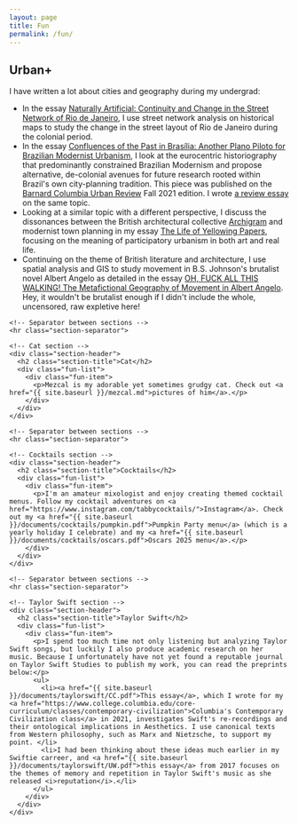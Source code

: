 ```yaml
---
layout: page
title: Fun
permalink: /fun/
---
```


<div class="container">
  <div class="fun-container">
    <!-- Urban+ section -->
    <div class="section-header">
      <h2 class="section-title">Urban+</h2>
      <div class="fun-list">
        <div class="fun-item">
          <p>I have written a lot about cities and geography during my undergrad:</p>
          <ul>
            <li>In the essay <a href="{{ site.baseurl }}/documents/urban/rio.pdf">Naturally Artificial: Continuity and Change in the Street Network of Rio de Janeiro</a>, I use street network analysis on historical maps to study the change in the street layout of Rio de Janeiro during the colonial period.</li> 
            <li>In the essay <a href="{{ site.baseurl }}/documents/urban/confluences.pdf">Confluences of the Past in Brasília: Another Plano Piloto for Brazilian Modernist Urbanism</a>, I look at the eurocentric historiography that predominantly constrained Brazilian Modernism and propose alternative, de-colonial avenues for future research rooted within Brazil's own city-planning tradition. This piece was published on the <a href="https://www.bcurbanreview.com">Barnard Columbia Urban Review</a> Fall 2021 edition. I wrote <a href="{{ site.baseurl }}/documents/urban/cannibalism.pdf">a review essay</a> on the same topic.</li> 
            <li>Looking at a similar topic with a different perspective, I discuss the dissonances between the British architectural collective <a href="https://www.archigram.net/about-archigram">Archigram</a> and modernist town planning in my essay <a href="{{ site.baseurl }}/documents/urban/archigram.pdf">The Life of Yellowing Papers</a>, focusing on the meaning of participatory urbanism in both art and real life.</li>
            <li>Continuing on the theme of British literature and architecture, I use spatial analysis and GIS to study movement in B.S. Johnson's brutalist novel Albert Angelo as detailed in the essay <a href="{{ site.baseurl }}/documents/urban/f-walking.pdf">OH, FUCK ALL THIS WALKING! The Metafictional Geography of Movement in Albert Angelo</a>. Hey, it wouldn't be brutalist enough if I didn't include the whole, uncensored, raw expletive here!</li>
          </ul>
        </div>
      </div>
    </div>

    <!-- Separator between sections -->
    <hr class="section-separator">

    <!-- Cat section -->
    <div class="section-header">
      <h2 class="section-title">Cat</h2>
      <div class="fun-list">
        <div class="fun-item">
          <p>Mezcal is my adorable yet sometimes grudgy cat. Check out <a href="{{ site.baseurl }}/mezcal.md">pictures of him</a>.</p>
        </div>
      </div>
    </div>

    <!-- Separator between sections -->
    <hr class="section-separator">

    <!-- Cocktails section -->
    <div class="section-header">
      <h2 class="section-title">Cocktails</h2>
      <div class="fun-list">
        <div class="fun-item">
          <p>I'm an amateur mixologist and enjoy creating themed cocktail menus. Follow my cocktail adventures on <a href="https://www.instagram.com/tabbycocktails/">Instagram</a>. Check out my <a href="{{ site.baseurl }}/documents/cocktails/pumpkin.pdf">Pumpkin Party menu</a> (which is a yearly holiday I celebrate) and my <a href="{{ site.baseurl }}/documents/cocktails/oscars.pdf">Oscars 2025 menu</a>.</p>
        </div>
      </div>
    </div>

    <!-- Separator between sections -->
    <hr class="section-separator">

    <!-- Taylor Swift section -->
    <div class="section-header">
      <h2 class="section-title">Taylor Swift</h2>
      <div class="fun-list">
        <div class="fun-item">
          <p>I spend too much time not only listening but analyzing Taylor Swift songs, but luckily I also produce academic research on her music. Because I unfortunately have not yet found a reputable journal on Taylor Swift Studies to publish my work, you can read the preprints below:</p>
          <ul>
            <li><a href="{{ site.baseurl }}/documents/taylorswift/CC.pdf">This essay</a>, which I wrote for my <a href="https://www.college.columbia.edu/core-curriculum/classes/contemporary-civilization">Columbia's Contemporary Civilization class</a> in 2021, investigates Swift's re-recordings and their ontological implications in Aesthetics. I use canonical texts from Western philosophy, such as Marx and Nietzsche, to support my point. </li> 
            <li>I had been thinking about these ideas much earlier in my Swiftie carreer, and <a href="{{ site.baseurl }}/documents/taylorswift/UW.pdf">this essay</a> from 2017 focuses on the themes of memory and repetition in Taylor Swift's music as she released <i>reputation</i>.</li> 
          </ul>
        </div>
      </div>
    </div>
  </div>
</div>

